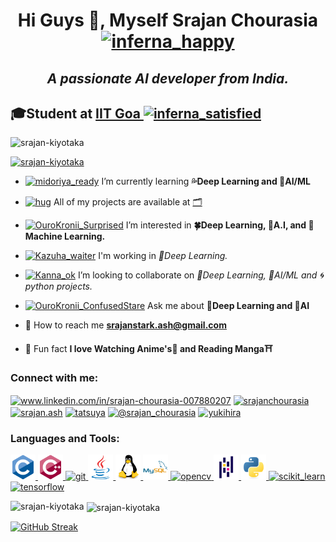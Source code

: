 <h1 align="center">Hi Guys 👋, Myself Srajan Chourasia<a href="https://emoji.gg/emoji/9721-inferna-happy"><img src="https://emoji.gg/assets/emoji/9721-inferna-happy.png" width="70px" height="70px" alt="inferna_happy"></a></h1>

<h2 align="center"><I>A passionate AI developer from India.</I></h2>

## 🎓Student at [IIT Goa ](https://iitgoa.ac.in/)<a href="https://emoji.gg/emoji/1251-inferna-satisfied"><img src="https://emoji.gg/assets/emoji/1251-inferna-satisfied.png" width="60px" height="60px" alt="inferna_satisfied"></a>

<p align="left"> <img src="https://komarev.com/ghpvc/?username=srajan-kiyotaka&label=Landed%20on%20my%20planet!&color=5bb1e6&style=plastic" alt="srajan-kiyotaka" /> </p>

<p align="left"> <a href="https://github.com/ryo-ma/github-profile-trophy"><img src="https://github-profile-trophy.vercel.app/?username=srajan-kiyotaka" alt="srajan-kiyotaka" /></a> </p>

- <a href="https://emoji.gg/emoji/3929-midoriya-ready"><img src="https://emoji.gg/assets/emoji/3929-midoriya-ready.png" width="58px" height="58px" alt="midoriya_ready"></a> I’m currently learning **💦Deep Learning and 🎍AI/ML**

- <a href="https://github.com/srajan-kiyotaka?tab=repositories"><img src="https://emoji.gg/assets/emoji/7549-hug.png" width="48px" height="48px" alt="hug"></a> All of my projects are available at [🗂️](https://github.com/srajan-kiyotaka?tab=repositories)

- <a href="https://emoji.gg/emoji/7578-ourokronii-surprised"><img src="https://emoji.gg/assets/emoji/7578-ourokronii-surprised.png" width="48px" height="48px" alt="OuroKronii_Surprised"></a> I’m interested in **🍀Deep Learning, 🍂A.I, and 🔖Machine Learning.** 

- <a href="https://emoji.gg/emoji/4497-kazuha-waiter"><img src="https://emoji.gg/assets/emoji/4497-kazuha-waiter.png" width="60px" height="60px" alt="Kazuha_waiter"></a> I'm working in *🍣Deep Learning.*

- <a href="https://emoji.gg/emoji/5235-kanna-ok"><img src="https://emoji.gg/assets/emoji/5235-kanna-ok.png" width="50px" height="50px" alt="Kanna_ok"></a> I’m looking to collaborate on *🐬Deep Learning, 🎴AI/ML and 🌀python projects.*

- <a href="https://emoji.gg/emoji/4514-ourokronii-confusedstare"><img src="https://emoji.gg/assets/emoji/4514-ourokronii-confusedstare.png" width="48px" height="48px" alt="OuroKronii_ConfusedStare"></a> Ask me about **🧊Deep Learning and 🔮AI**

- 🏮 How to reach me **srajanstark.ash@gmail.com**

- 🍁 Fun fact **I love Watching Anime's🎐 and Reading Manga⛩️**

<h3 align="left">Connect with me:</h3>
<p align="left">
<a href="https://www.linkedin.com/in/srajan-chourasia-007880207" target="blank"><img align="center" src="https://raw.githubusercontent.com/rahuldkjain/github-profile-readme-generator/master/src/images/icons/Social/linked-in-alt.svg" alt="www.linkedin.com/in/srajan-chourasia-007880207" height="30" width="40" /></a>
<a href="https://kaggle.com/srajanchourasia" target="blank"><img align="center" src="https://raw.githubusercontent.com/rahuldkjain/github-profile-readme-generator/master/src/images/icons/Social/kaggle.svg" alt="srajanchourasia" height="30" width="40" /></a>
<a href="https://instagram.com/srajan.ash" target="blank"><img align="center" src="https://raw.githubusercontent.com/rahuldkjain/github-profile-readme-generator/master/src/images/icons/Social/instagram.svg" alt="srajan.ash" height="30" width="40" /></a>
<a href="https://www.codechef.com/users/tatsuya" target="blank"><img align="center" src="https://cdn.jsdelivr.net/npm/simple-icons@3.1.0/icons/codechef.svg" alt="tatsuya" height="30" width="40" /></a>
<a href="https://www.hackerrank.com/srajan_chourasia" target="blank"><img align="center" src="https://raw.githubusercontent.com/rahuldkjain/github-profile-readme-generator/master/src/images/icons/Social/hackerrank.svg" alt="@srajan_chourasia" height="30" width="40" /></a>
<a href="https://codeforces.com/profile/yukihira" target="blank"><img align="center" src="https://raw.githubusercontent.com/rahuldkjain/github-profile-readme-generator/master/src/images/icons/Social/codeforces.svg" alt="yukihira" height="30" width="40" /></a>
</p>

<h3 align="left">Languages and Tools:</h3>
<p align="left"> <a href="https://www.cprogramming.com/" target="_blank" rel="noreferrer"> <img src="https://raw.githubusercontent.com/devicons/devicon/master/icons/c/c-original.svg" alt="c" width="40" height="40"/> </a> <a href="https://www.w3schools.com/cpp/" target="_blank" rel="noreferrer"> <img src="https://raw.githubusercontent.com/devicons/devicon/master/icons/cplusplus/cplusplus-original.svg" alt="cplusplus" width="40" height="40"/> </a> <a href="https://git-scm.com/" target="_blank" rel="noreferrer"> <img src="https://www.vectorlogo.zone/logos/git-scm/git-scm-icon.svg" alt="git" width="40" height="40"/> </a> <a href="https://www.java.com" target="_blank" rel="noreferrer"> <img src="https://raw.githubusercontent.com/devicons/devicon/master/icons/java/java-original.svg" alt="java" width="40" height="40"/> </a> <a href="https://www.linux.org/" target="_blank" rel="noreferrer"> <img src="https://raw.githubusercontent.com/devicons/devicon/master/icons/linux/linux-original.svg" alt="linux" width="40" height="40"/> </a> <a href="https://www.mysql.com/" target="_blank" rel="noreferrer"> <img src="https://raw.githubusercontent.com/devicons/devicon/master/icons/mysql/mysql-original-wordmark.svg" alt="mysql" width="40" height="40"/> </a> <a href="https://opencv.org/" target="_blank" rel="noreferrer"> <img src="https://www.vectorlogo.zone/logos/opencv/opencv-icon.svg" alt="opencv" width="40" height="40"/> </a> <a href="https://pandas.pydata.org/" target="_blank" rel="noreferrer"> <img src="https://raw.githubusercontent.com/devicons/devicon/2ae2a900d2f041da66e950e4d48052658d850630/icons/pandas/pandas-original.svg" alt="pandas" width="40" height="40"/> </a> <a href="https://www.python.org" target="_blank" rel="noreferrer"> <img src="https://raw.githubusercontent.com/devicons/devicon/master/icons/python/python-original.svg" alt="python" width="40" height="40"/> </a> <a href="https://scikit-learn.org/" target="_blank" rel="noreferrer"> <img src="https://upload.wikimedia.org/wikipedia/commons/0/05/Scikit_learn_logo_small.svg" alt="scikit_learn" width="40" height="40"/> </a> <a href="https://www.tensorflow.org" target="_blank" rel="noreferrer"> <img src="https://www.vectorlogo.zone/logos/tensorflow/tensorflow-icon.svg" alt="tensorflow" width="40" height="40"/> </a> </p>

<p><img align="left" src="https://github-readme-stats.vercel.app/api/top-langs?username=srajan-kiyotaka&show_icons=true&theme=radical&hide_border=true&locale=en&layout=compact" alt="srajan-kiyotaka" /></p>

<p>&nbsp;<img align="center" src="https://github-readme-stats.vercel.app/api?username=srajan-kiyotaka&show_icons=true&theme=tokyonight&title_color=3a91ee&text_color=3ddee1&bg_color=095381&hide_border=true&locale=en" alt="srajan-kiyotaka" /></p>

[![GitHub Streak](http://github-readme-streak-stats.herokuapp.com?user=srajan-kiyotaka&theme=tokyonight&date_format=M%20j%5B%2C%20Y%5D)](https://git.io/streak-stats)

